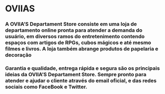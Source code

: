 # OVIIAS
### A OVIIA’S Departament Store consiste em  uma loja de departamento online pronta para atender a demanda do usuário, em diversos ramos do entretenimento contendo espaços com artigos de RPGs, cubos mágicos e até mesmo filmes e livros.  A loja também abrange  produtos de papelaria e decoração
### Garantia e qualidade, entrega rápida e segura são os principais ideias da OVIIA’S Departament Store. Sempre pronto para atender e ajudar o cliente através do email oficial, e das redes sociais como FaceBook e Twitter. 
